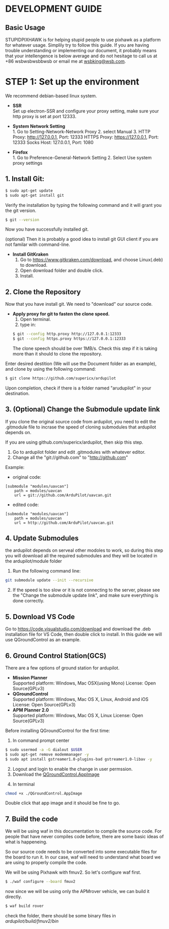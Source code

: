 # DEVELOPMENT GUIDE #

## Basic Usage ##
STUPIDPIXHAWK is for helping stupid people to use pixhawk as a platform for whatever usage. Simplily try to follow this guide. If you are having trouble understanding or implementing our document, it probably means that your intellengence is below average and do not hesitage to call us at +86 wsbwsbwsbbwsb or email me at wsbking@wsb.com.



# STEP 1: Set up the environment ##

We recommend debian-based linux system. 

*   **SSR**  
    Set up electron-SSR and configure your proxy setting, make sure your http proxy is set at port 12333.

*    **System Network Setting**  
    1. Go to Setting-Network-Network Proxy
    2. select Manual
    3.  HTTP Proxy: http://127.0.0.1, Port: 12333
        HTTPS Proxy: https://127.0.0.1, Port: 12333
        Socks Host: 127.0.0.1, Port: 1080

*    **Firefox**  
    1. Go to Preference-General-Network Setting
    2. Select Use system proxy settings

## 1. Install Git:


```sh
$ sudo apt-get update
$ sudo apt-get install git
```  
Verify the installation by typing the following command and it will grant you the git version.  
```sh
$ git --version
```
Now you have successfully installed git.  
  
(optional) Then it is probably a good idea to install git GUI client if you are not familar with command-line.
*   **Install GitKraken**
    1. Go to https://www.gitkraken.com/download, and choose Linux(.deb) to download.
    2. Open download folder and double click.
    3. Install.

## 2. Clone the Repository
Now that you have install git. We need to "download" our source code.  
*   **Apply proxy for git to fasten the clone speed.**  
    1. Open terminal.
    2. type in:  
    ```sh
    $ git --config http.proxy http://127.0.0.1:12333
    $ git --config https.proxy https://127.0.0.1:12333
    ```  
    The clone speech should be over 1MB/s. Check this step if it is taking more than it should to clone the repository.  

Enter desired destition (We will use the Document folder as an example), and clone by using the following command:
```sh
$ git clone https://github.com/supericx/ardupilot
```  
Upon completion, check if there is a folder named "arudupilot" in your destination.

## 3. (Optional) Change the Submodule update link
If you clone the original source code from ardupilot, you need to edit the .gitmodule file to incrase the speed of cloning submodules that ardupilot depends on.  

If you are using github.com/supericx/ardupilot, then skip this step.  

1. Go to ardupilot folder and edit .gitmodules with whatever editor. 
2. Change all the "git://github.com" to "http://github.com"

Example:  
    
* original code:
```
[submodule "modules/uavcan"]
	path = modules/uavcan
	url = git://github.com/ArduPilot/uavcan.git
```

* edited code:
```
[submodule "modules/uavcan"]
	path = modules/uavcan
	url = http://github.com/ArduPilot/uavcan.git
```

## 4. Update Submodules  
the ardupilot depends on serveal other modoles to work, so during this step you will download all the required submodules and they will be located in the ardupilot/module folder

1. Run the following command line:
```sh
git submodule update --init --recursive
```
2. If the speed is too slow or it is not connecting to the server, please see the "Change the submodule update link", and make sure everything is done correctly.

## 5. Download VS Code
Go to https://code.visualstudio.com/download and download the .deb installation file for VS Code, then double click to install. In this guide we will use QGroundControl as an example.  

## 6. Ground Control Station(GCS)
There are a few options of ground station for ardupilot. 
*   **Mission Planner**  
Supported platform: Windows, Mac OSX(using Mono)
License: Open Source(GPLv3)
*   **QGroundControl**  
Supported platform: Windows, Mac OS X, Linux, Android and iOS
License: Open Source(GPLv3)
*   **APM Planner 2.0**  
Supported platform: Windows, Mac OS X, Linux
License: Open Source(GPLv3)

Before installing QGroundControl for the first time:  
1. In command prompt center
```sh
$ sudo usermod -a -G dialout $USER
$ sudo apt-get remove modemmanager -y
$ sudo apt install gstreamer1.0-plugins-bad gstreamer1.0-libav -y
```
2. Logout and login to enable the change in user permssion.  
3. Download the [QGroundControl.AppImage][1]

[1]:https://s3-us-west-2.amazonaws.com/qgroundcontrol/latest/QGroundControl.AppImage

4. In terminal 
```sh
chmod +x ./QGroundControl.AppImage
```
Double click that app image and it should be fine to go.  

## 7. Build the code
We will be using waf in this documentation to compile the source code. For people that have never compiles code before, there are some basic ideas of what is happeneing.  

So our source code needs to be converted into some executable files for the board to run it. In our case, waf will need to understand what board we are using to properly compile the code.

We will be using Pixhawk with fmuv2. So let's configure waf first.
```sh
$ ./waf configure --board fmuv2
```

now since we will be using only the APMrover vehicle, we can build it directly.

```sh
$ waf build rover
```
check the folder, there should be some binary files in *ardupilot/build/fmuv2/bin*

